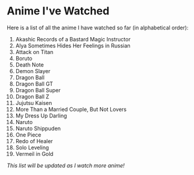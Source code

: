 # Anime I've Watched

Here is a list of all the anime I have watched so far (in alphabetical order):

1. Akashic Records of a Bastard Magic Instructor  
2. Alya Sometimes Hides Her Feelings in Russian  
3. Attack on Titan  
4. Boruto  
5. Death Note  
6. Demon Slayer  
7. Dragon Ball  
8. Dragon Ball GT  
9. Dragon Ball Super  
10. Dragon Ball Z  
11. Jujutsu Kaisen  
12. More Than a Married Couple, But Not Lovers
13. My Dress Up Darling
14. Naruto  
15. Naruto Shippuden  
16. One Piece  
17. Redo of Healer  
18. Solo Leveling  
19. Vermeil in Gold  

*This list will be updated as I watch more anime!*
